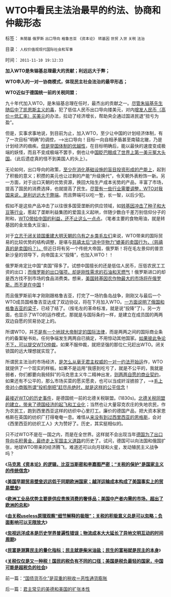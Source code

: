 # WTO中看民主法治最早的约法、协商和仲裁形态

标签： `朱閒基` `俄罗斯` `出口导向` `格鲁吉亚` `《资本论》` `转基因` `世贸` `入世` `关税` `法治` 

目录： `人权价值观现代国际社会和军事`

时间： `2011-11-10 19:12:33`

**加入WTO是朱镕基总理最大的贡献；利远远大于弊；**

**WTO申入的一对一协商模式，体现民主社会法治的最早形态；**

**WTO近似于德国统一前的关税同盟**；

九十年代加入WTO，是朱镕基总理在任时，最杰出的贡献之一。[尽管朱镕基先生随后中了凯恩斯主义的毒](http://darthvad.blog.163.com/blog/static/5339947020111028459167/)，犯了低估人民币出口导向搂美元，对内[增发人民币（高价＝低汇率）买美元](../../../2011/11/7/只要功夫深，忽悠能当真，“人民币有贬值压力论”.md)的办法，拉动了经济增长，帮助央企通过国进民退“扭亏为盈”。

但是，实事求事地说，到目前为止，加入WTO，至少让中国的计划经济体制，有了一次目标“明确”的调控，——>出口导向！目标一向自相矛盾甚至南辕北辙，乃是计划经济的痼疾。[但是举国体制的优越性](../../../2009/12/27/国家主义举国体制的低效率和根源.md)，在目标明确后，能以最快的速度变成极端的妖怪，而且不变成极端不罢手，倒也让中[国眨巴眼成了世界上第一美元冤大头国](../../../2009/7/4/IMF不能挽救中国屯积美元的经济危机.md)。（此后遗症真的怪不到美国人的头上）。

无论如何，出口导向的政策，[至少在消化基础设施的盲目投资形成的产能上](../../../2011/4/29/“先进的”未必是发达的.md)，起到了积极的意义；积攒的美元也让过剩的产能“升级换代”，令天朝外表粉饰一新。另一方面，对于出口天朝的优势资源，换回大陆生产成本劣势的产品，丰富了市场，提高了国民的消费选择，也就提高了民生。[尽管有一些行业需要调整，WTO对我国来说，是利远远大于弊端](../../../2011/9/17/非暴力竞争原理解释美中日的成败和WTO.md)。而且弊端可以吃一堑，长一智，以后少犯。

假如不是这些产品冲击了以往很多国营垄断的供应领域，如[转基因冲击了种子和大豆等行业](../../../2010/5/28/不要强迫转基因消费者是或否选择.md)，惹起了垄断利益集团的爱国主义起哄，伴随少数白千差万别信仰分子的附和，[WTO带给中国的利益，还不止这么一点点](../../../2011/9/22/奴役是发展的阻尼，人权是经济的动力.md)。（笔者主要的食物用油，就是转基因的金龙鱼大豆油）。

对于[立志于闭关锁国重建大明天朝的乌有之乡类毛左们](../../../2011/9/17/非暴力竞争原理：关税保护幼稚产业很幼稚.md)来说，WTO带来的国际贸易的比较优势的结构调整，是堪与[慈禧太后“谅中华物力”媲美的卖国行为，（慈禧真的是卖国吗？）。](../../../2011/11/7/慈禧“谅中华物力”中爱国动机.md)但近日将有另一个传统大帝国，俄罗斯！将在毛左景仰的普京新沙皇的领导下，向帝国主义“投降”，也加入WTO！！

俄罗斯肯定比中国“卖国”得多了。试想中国擅长的还是低估人民币，压低农民工工资的出口；[而俄罗斯的出口强项，却是刚性需求的石油和天燃气](../../../2008/10/3/俄国不是中国模仿的对象.md)！俄罗斯进口的却是西方找不到市场的食品消费类。想来，[美国转基因农作物最大的市场将在俄罗斯，而不是在中国](../../../2010/3/5/权威同样有胡说八道的平等权力.md)！

而且俄罗斯前年才刚刚跟格鲁吉亚，打完了一场钓鱼岛战争，刚刚又与最后一个WTO成员国格鲁吉亚达成了双边协议，将在下月加入WTO。[一方面说明了俄国和格鲁吉亚的梁子](../../../2008/8/19/俄格冲突外交手腕日见成熟.md)，已经了结了。（按毛左的革命标准，就是说“投降”了）。另一方面，也显示了WTO的运作模式，那就是与国际条约一样，是建立在成员国的两两双边自愿的贸易协定上的。

所谓WTO，并[不是有一个地球大帝制定的国际法律](../../../2011/10/28/美英法是不道德的，卡扎菲是不冤枉的.md)，而是两两之间的国际商业条约的备案秘书处。任何争端发生两两自已搞定，不用惊动其他国家。[如果彼此争论不下，可以提交WTO仲裁](../../../2010/9/16/侵略的定义；日本向美国宣战，中国将收回钓鱼岛.md)。如果不服仲裁，就把坚强的那位仁兄赶出WTO。闭关锁国的远大理想就实现了。

所谓民主法治的市场经济，[是怎么从毫无君主权威的一对一约法开始运](../../../2007/9/30/民主就是与民约法；法律并不是道德的上层建筑.md)作，WTO就提供了一个现实的样板。如果不是运用“我感到吃亏了，就是不公平的，我就是弱者，你们都要向我倾斜”的马克思主义牛二精神出发，[则两两自愿的商业契约](../../../2010/1/29/为什么诚信守约是普适价值观的公平标准.md)，如果还有不公平的，那么市场买菜的愿买愿卖，也可以当成奸淫掳掠了，——>[毛上帝对小商贩所谓“投机倒把”赶尽杀绝时，就是这样的公平信念](http://hi.baidu.com/darthchn/blog/item/99acc5d879b49ce038012f74.html)！

[最接近WTO的历史事件](../../../2011/1/20/富美国买生活品，穷中国买奢侈品.md)，是德国统一前的北德关税联盟。(1830s)。[北德关税同盟的建立，带来了德国经济的起飞和工业化](../../../2011/9/21/关税仅仅是又一种税！而已.md)；当然也让大量容克农庄的失地农民，作为农民工，跑到西里西亚这样的纺织中心里打工。廉价的德国产品，把大资本家恩格斯在英国的纺织厂打得奄奄一息。难怪从[来没有到过西里西亚的恩格斯](../../../2010/3/11/文明历史有比公众预期巨大的惯性.md)，会对《西里西亚的纺织工人》大为赞好了。历史，其实挺相似的。

只不过WTO不是在一国之内，而是在全世界。这样就不会出现当年[德国为了出口导向屯积黄金，最终走上军国主义道路](../../../2010/3/18/旧德国是爱国分子追求的理想帝国.md)的历史了。试问，德国可以向法国和俄国扩张，地球WTO带来的经济腾飞，难道还可以向月球和火星，发动殖民主义战争吗？

《[**马克思《资本论》的逻辑，比亚当斯密和李嘉图严密；“关税的保护”是国家主义的传统信念**](../../../2011/9/19/《资本论》逻辑比亚当斯密和李嘉图严密,和关税保护.md)》

《[**美国早期贸易壁垒远远低于同期欧洲国家；越洋运输成本构成了美国事实上的贸易壁垒**](../../../2011/9/20/美国早期贸易壁垒远远低于同期欧洲国家.md)》

《[**欧洲工业品优势主要是供应贵族消费的奢侈品；美国中产者内需的市场，超出了欧洲的总和**](../../../2011/9/20/美国中产者内需的市场，占全世界绝大部分.md)》

《[**由关税useless原理观察“细节解释的极限”；关税的积极意义总是可以忽略；负面影响可以无限放大**](../../../2011/9/20/关税的积极意义总是可以忽略；负面影响可以无限放大.md)》

《[**忽视远洋成本是历史学界普遍性错误；物流成本大大延长了异地文明互动的时间周期**](../../../2011/9/20/忽视远洋成本是历史学界普遍错误.md)》

《[**民富是测算民主的量化指标；民主就是柴米油盐；民生的富裕就是民主的本身**](../../../2011/9/21/民富是测算民主的量化指标.md)》

《[**关税仅仅是又一种税！国民的税负有不同的口径；美国是税负最轻的国家，中国可能是超税负的社会**](../../../2011/9/21/关税仅仅是又一种税！而已.md)》



前一篇：[“国债货币化”是双重的税收＝恶性通货膨胀](../../../2011/11/9/“国债货币化”是双重的税收＝恶性通货膨胀.md)

后一篇：[君主常见的美德和美国的扩张本性](../../../2011/11/10/君主常见的美德和美国的扩张本性.md)